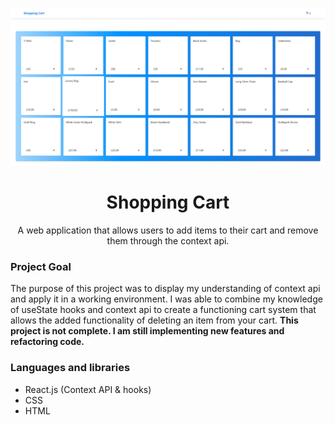 <p align="center"><img width="900" src="https://github.com/ibahm/Shopping-Cart-ContextAPI/blob/master/public/images/shopping-cart.png"></p>
<h1 align="center">Shopping Cart</h1>
<p align="center">A web application that allows users to add items to their cart and remove them through the context api.</p>
<h3>Project Goal</h3>
<p>The purpose of this project was to display my understanding of context api and apply it in a working environment. I was able to combine my knowledge of useState hooks and context api to create a functioning cart system that allows the added functionality of deleting an item from your cart. <b>This project is not complete. I am still implementing new features and refactoring code.</b></p>

<h3>Languages and libraries</h3>
<ul>
  <li>React.js (Context API & hooks)</li>
  <li>CSS</li>
  <li>HTML</li>
<ul>
